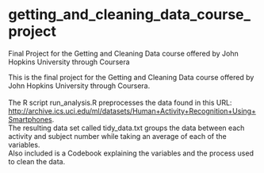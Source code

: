 # getting_and_cleaning_data_course_project
Final Project for the Getting and Cleaning Data course offered by John Hopkins University through Coursera

This is the final project for the Getting and Cleaning Data course offered by John Hopkins University through Coursera. <br />  
The R script run_analysis.R preprocesses the data found in this URL: http://archive.ics.uci.edu/ml/datasets/Human+Activity+Recognition+Using+Smartphones. <br /> 
The resulting data set called tidy_data.txt groups the data between each activity and subject number while taking an average of each of the variables. <br />
Also included is a Codebook explaining the variables and the process used to clean the data. 